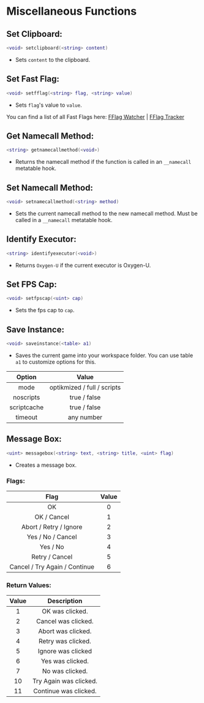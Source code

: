 # Miscellaneous Functions

## Set Clipboard:
```lua
<void> setclipboard(<string> content)
```
- Sets `content` to the clipboard.

## Set Fast Flag:
```lua
<void> setfflag(<string> flag, <string> value)
```
- Sets `flag`'s value to `value`.

You can find a list of all Fast Flags here: [FFlag Watcher](https://fflag.eryn.io/) | [FFlag Tracker](https://raw.githubusercontent.com/MaximumADHD/Roblox-FFlag-Tracker/main/PCDesktopClient.json)

## Get Namecall Method:
```lua
<string> getnamecallmethod(<void>)
```
- Returns the namecall method if the function is called in an `__namecall` metatable hook.

## Set Namecall Method:
```lua
<void> setnamecallmethod(<string> method)
```
- Sets the current namecall method to the new namecall method. Must be called in a `__namecall` metatable hook.

## Identify Executor:
```lua
<string> identifyexecutor(<void>)
```
- Returns `Oxygen-U` if the current executor is Oxygen-U.

## Set FPS Cap:
```lua
<void> setfpscap(<uint> cap)
```
- Sets the fps cap to `cap`.

## Save Instance:
```lua
<void> saveinstance(<table> a1)  
```
- Saves the current game into your workspace folder. You can use table `a1` to customize options for this.

| Option | Value |
| :----: | :----: |
| mode | optikmized / full / scripts |
| noscripts | true / false |
| scriptcache | true / false |
| timeout | any number |

## Message Box:
```lua
<uint> messagebox(<string> text, <string> title, <uint> flag)
```
- Creates a message box.

### Flags:
| Flag | Value |
| :----: | :----: |
| OK | 0 |
| OK / Cancel | 1 |
| Abort / Retry / Ignore | 2 |
| Yes / No / Cancel | 3 |
| Yes / No | 4 |
| Retry / Cancel | 5 |
| Cancel / Try Again / Continue | 6 |

### Return Values:
| Value | Description |
| :----: | :----: |
| 1 | OK was clicked. |
| 2 | Cancel was clicked. |
| 3 | Abort was clicked. |
| 4  | Retry was clicked. |
| 5 | Ignore was clicked |
| 6 | Yes was clicked. |
| 7 | No was clicked. |
| 10 | Try Again was clicked.  |
| 11 | Continue was clicked. |